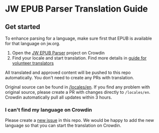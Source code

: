 # JW EPUB Parser Translation Guide

## Get started

To enhance parsing for a language, make sure first that EPUB is available for that language on jw.org.

1. Open the [JW EPUB Parser](https://crowdin.com/project/cpe-jw-epub-parser) project on Crowdin
2. Find your locale and start translation. Find more details in [guide for volunteer translators](https://support.crowdin.com/for-volunteer-translators/)

All translated and approved content will be pushed to this repo automatically. You don't need to create any PRs with translation.

Original source can be found in [/locales/en](https://github.com/sws2apps/jw-epub-parser/tree/main/src/locales/en). If you find any problem with original source, please create a PR with changes directly to `/locales/en`. Crowdin automatically pull all updates within 3 hours.

### I can't find my language on Crowdin

Please create a [new issue](https://github.com/sws2apps/jw-epub-parser/issues/new?template=new_language_request.yml) in this repo. We would be happy to add the new language so that you can start the translation on Crowdin.
